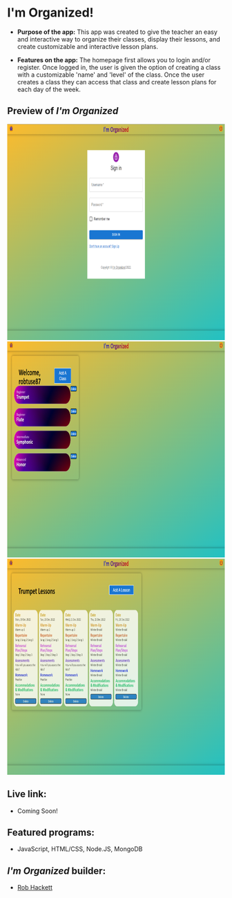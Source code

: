 # I'm Organized!
 
* **Purpose of the app:** 
   This app was created to give the teacher an easy and interactive way to organize their classes, display their lessons, and create customizable and interactive lesson plans.


* **Features on the app:**
    The homepage first allows you to login and/or register. Once logged in, the user is given the option of creating a class with a customizable 'name' and 'level' of the class. Once the user creates a class they can access that class and create lesson plans for each day of the week.  

## Preview of *I'm Organized*

<img src=".\client\src\pictures\organized-signin.png" height="500px" width="800px">
<img src=".\client\src\pictures\dashboard_sh.png" height="500px" width="800px">
<img src=".\client\src\pictures/lesson-sh.png" height="500px" width="800px">

## Live link: 
- Coming Soon!

## Featured programs: 
- JavaScript, HTML/CSS, Node.JS, MongoDB

## *I'm Organized* builder:
- [Rob Hackett](https://github.com/Robhack623) 
